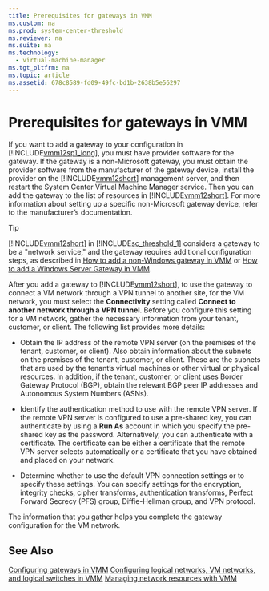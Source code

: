 ```yaml
---
title: Prerequisites for gateways in VMM
ms.custom: na
ms.prod: system-center-threshold
ms.reviewer: na
ms.suite: na
ms.technology: 
  - virtual-machine-manager
ms.tgt_pltfrm: na
ms.topic: article
ms.assetid: 678c8589-fd09-49fc-bd1b-2638b5e56297
---
```

# Prerequisites for gateways in VMM
If you want to add a gateway to your configuration in [!INCLUDE[vmm12sp1_long](../../Token/vmm12sp1_long_md.md)], you must have provider software for the gateway. If the gateway is a non\-Microsoft gateway, you must obtain the provider software from the manufacturer of the gateway device, install the provider on the [!INCLUDE[vmm12short](../../Token/vmm12short_md.md)] management server, and then restart the System Center Virtual Machine Manager service. Then you can add the gateway to the list of resources in [!INCLUDE[vmm12short](../../Token/vmm12short_md.md)]. For more information about setting up a specific non\-Microsoft gateway device, refer to the manufacturer’s documentation.

> [!TIP]
> [!INCLUDE[vmm12short](../../Token/vmm12short_md.md)] in [!INCLUDE[sc_threshold_1](../../Token/sc_threshold_1_md.md)] considers  a gateway to be a "network service," and the gateway requires additional configuration steps, as described in [How to add a non-Windows gateway in VMM](How-to-add-a-non-Windows-gateway-in-VMM.md) or [How to add a Windows Server Gateway in VMM](How-to-add-a-Windows-Server-Gateway-in-VMM.md).

After you add a gateway to [!INCLUDE[vmm12short](../../Token/vmm12short_md.md)], to use the gateway to connect a VM network through a VPN tunnel to another site, for the VM network, you must select the **Connectivity** setting called **Connect to another network through a VPN tunnel**. Before you configure this setting for a VM network, gather the necessary information from your tenant, customer, or client. The following list provides more details:

-   Obtain the IP address of the remote VPN server \(on the premises of the tenant, customer, or client\). Also obtain information about the subnets on the premises of the tenant, customer, or client. These are the subnets that are used by the tenant’s virtual machines or other virtual or physical resources. In addition, if the tenant, customer, or client uses Border Gateway Protocol \(BGP\), obtain the relevant BGP peer IP addresses and Autonomous System Numbers \(ASNs\).

-   Identify the authentication method to use with the remote VPN server. If the remote VPN server is configured to use a pre\-shared key, you can authenticate by using a **Run As** account in which you specify the pre\-shared key as the password. Alternatively, you can authenticate with a certificate. The certificate can be either a certificate that the remote VPN server selects automatically or a certificate that you have obtained and placed on your network.

-   Determine whether to use the default VPN connection settings or to specify these settings. You can specify settings for the encryption, integrity checks, cipher transforms, authentication transforms, Perfect Forward Secrecy \(PFS\) group, Diffie\-Hellman group, and VPN protocol.

The information that you gather helps you complete the gateway configuration for the VM network.

## See Also
[Configuring gateways in VMM](Configuring-gateways-in-VMM.md)
[Configuring logical networks, VM networks, and logical switches in VMM](Configuring-logical-networks,-VM-networks,-and-logical-switches-in-VMM.md)
[Managing network resources with VMM](Managing-network-resources-with-VMM.md)


